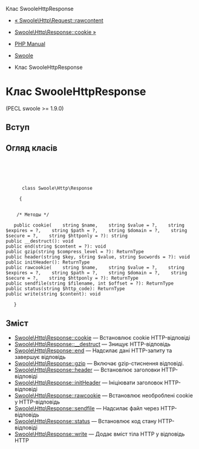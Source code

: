 Клас SwooleHttpResponse

-   [« Swoole\\Http\\Request::rawcontent](swoole-http-request.rawcontent.html)
    
-   [Swoole\\Http\\Response::cookie »](swoole-http-response.cookie.html)
    
-   [PHP Manual](index.html)
    
-   [Swoole](book.swoole.html)
    
-   Клас SwooleHttpResponse
    

# Клас SwooleHttpResponse

(PECL swoole >= 1.9.0)

## Вступ

## Огляд класів

```classsynopsis



    
     
      class Swoole\Http\Response
     
     {


    /* Методы */
    
   public cookie(    string $name,    string $value = ?,    string $expires = ?,    string $path = ?,    string $domain = ?,    string $secure = ?,    string $httponly = ?): string
public __destruct(): void
public end(string $content = ?): void
public gzip(string $compress_level = ?): ReturnType
public header(string $key, string $value, string $ucwords = ?): void
public initHeader(): ReturnType
public rawcookie(    string $name,    string $value = ?,    string $expires = ?,    string $path = ?,    string $domain = ?,    string $secure = ?,    string $httponly = ?): ReturnType
public sendfile(string $filename, int $offset = ?): ReturnType
public status(string $http_code): ReturnType
public write(string $content): void

   }
```

## Зміст

-   [Swoole\\Http\\Response::cookie](swoole-http-response.cookie.html) — Встановлює cookie HTTP-відповіді
-   [Swoole\\Http\\Response::\_\_destruct](swoole-http-response.destruct.html) — Знищує HTTP-відповідь
-   [Swoole\\Http\\Response::end](swoole-http-response.end.html) — Надсилає дані HTTP-запиту та завершує відповідь
-   [Swoole\\Http\\Response::gzip](swoole-http-response.gzip.html) — Включає gzip-стиснення відповіді.
-   [Swoole\\Http\\Response::header](swoole-http-response.header.html) — Встановлює заголовки HTTP-відповіді
-   [Swoole\\Http\\Response::initHeader](swoole-http-response.initheader.html) — Ініціювати заголовок HTTP-відповіді
-   [Swoole\\Http\\Response::rawcookie](swoole-http-response.rawcookie.html) — Встановлює необроблені cookie у HTTP-відповідь
-   [Swoole\\Http\\Response::sendfile](swoole-http-response.sendfile.html) — Надсилає файл через HTTP-відповідь
-   [Swoole\\Http\\Response::status](swoole-http-response.status.html) — Встановлює код стану HTTP-відповіді
-   [Swoole\\Http\\Response::write](swoole-http-response.write.html) — Додає вміст тіла HTTP у відповідь HTTP